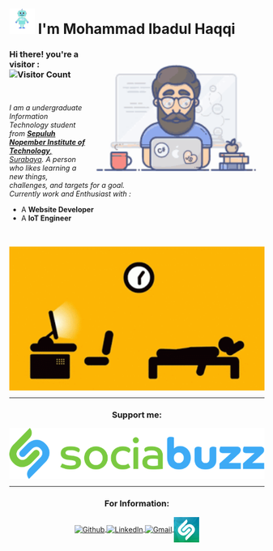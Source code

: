 # <img src="https://github.com/haqqii/haqqii/blob/main/giphy (1).gif" width="50px"> I'm Mohammad Ibadul Haqqi

<img align="right" alt="Programmer Gif" src="https://github.com/haqqii/haqqii/blob/main/programming.gif" width="350" />

### **Hi there! you're a visitor :** ![Visitor Count](https://profile-counter.glitch.me/{haqqii}/count.svg)

<br>

<p>
   <em>
    I am a undergraduate Information Technology student from <a href="https://www.its.ac.id/it/"> <b>Sepuluh Nopember Institute of Technology</b>, Surabaya</a>.
    A person who likes learning a new things, challenges, and targets for a goal.  <br/>
      Currently work and Enthusiast with :
   </em>
</p>

   - A <b>Website Developer</b>
   - A <b>IoT Engineer</b> 

<br>

<br>
<img align="center" alt="Programmer Gif" src="https://github.com/haqqii/haqqii/blob/main/ESGR.gif" width="1000" />

------------

<h3 align="center">Support me: </h3>
<p align="center">
   <a align="center" href="https://sociabuzz.com/kyhaa/tribe" target="_blank">
      <img align="center" alt="Sociabuzz" src="sociabuzz.png"/>
   </a> 

   ------------

<h3 align="center">For Information: </h3>
<p align="center">
   <a align="center" href="https://github.com/haqqii" target="_blank">
      <img align="center" alt="Github" src="https://img.shields.io/badge/GitHub-%2312100E.svg?&style=for-the-badge&logo=Github&logoColor=white"/>
   </a> 
   <a align="center" href="https://www.linkedin.com/in/mohammad-ibadul-haqqi/" target="_blank">
      <img align="center" alt="LinkedIn" src="https://img.shields.io/badge/linkedin-%230077B5.svg?&style=for-the-badge&logo=linkedin&logoColor=white" />
   </a> 
   <a align="center" href="mailto:ibadul.haqqi@gmail.com" target="_blank">
      <img align="center" alt="Gmail" src="https://img.shields.io/badge/gmail-D14836?&style=for-the-badge&logo=gmail&logoColor=white" />
   </a> 
   <a align="center" href="https://sociabuzz.com/kyhaa/tribe" target="_blank">
      <img align="center" alt="Gmail" src="sociabuzz.jpg" width="50px"/>
   </a> 
</p>
